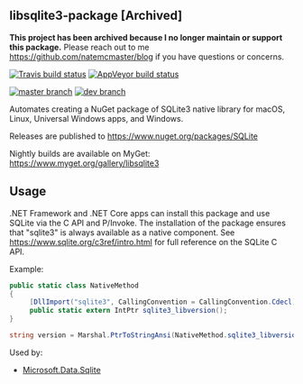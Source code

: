 libsqlite3-package [Archived]
-----------------------------

**This project has been archived because I no longer maintain or support this package.** Please reach out to me https://github.com/natemcmaster/blog if you have questions or concerns.

[![Travis build status](https://img.shields.io/travis/natemcmaster/libsqlite3-package.svg?label=travis-ci&branch=dev&style=flat-square)](https://travis-ci.org/natemcmaster/libsqlite3-package/branches)
[![AppVeyor build status](https://img.shields.io/appveyor/ci/natemcmaster/libsqlite3-package/dev.svg?label=appveyor&style=flat-square)](https://ci.appveyor.com/project/natemcmaster/libsqlite3-package/branch/dev)

[![master branch](https://img.shields.io/nuget/v/SQLite.svg?style=flat-square&label=stable)](https://www.nuget.org/packages/SQLite/)
[![dev branch](https://img.shields.io/myget/libsqlite3/vpre/SQLite.svg?style=flat-square&label=nightly)](https://www.myget.org/gallery/libsqlite3/) 

Automates creating a NuGet package of SQLite3 native library for macOS, Linux, Universal Windows apps, and Windows.

Releases are published to <https://www.nuget.org/packages/SQLite>

Nightly builds are available on MyGet: <https://www.myget.org/gallery/libsqlite3>

## Usage

.NET Framework and .NET Core apps can install this package and use SQLite via the C API and P/Invoke.
The installation of the package ensures that "sqlite3" is always available as a native component.
See <https://www.sqlite.org/c3ref/intro.html> for full reference on the SQLite C API.

Example:
```c#
public static class NativeMethod
{
     [DllImport("sqlite3", CallingConvention = CallingConvention.Cdecl)]
     public static extern IntPtr sqlite3_libversion();
}
```
```c#
string version = Marshal.PtrToStringAnsi(NativeMethod.sqlite3_libversion());
```

Used by:
 - [Microsoft.Data.Sqlite](https://github.com/aspnet/Microsoft.Data.Sqlite)
